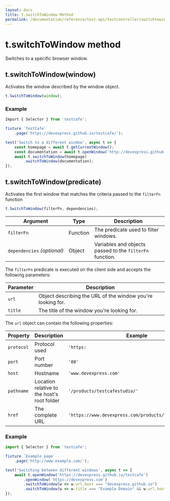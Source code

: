 ```yaml
---
layout: docs
title: t.switchToWindow Method
permalink: /documentation/reference/test-api/testcontroller/switchtowindow.html
---
```


# t.switchToWindow method

Switches to a specific browser window.

## t.switchToWindow(window)

Activates the window described by the window object.

```JavaScript
t.SwitchToWindow(window);
```

### Example

```JavaScript
Import { Selector } from 'testcafe';

fixture `TestCafe`
    .page('https://devexpress.github.io/testcafe/');

test('Switch to a different window', async t => {
    const homepage = await t.getCurrentWindow();
    const documentation = await t.openWindow('http://devexpress.github.io/testcafe/documentation');
    await t.switchToWindow(homepage)
        .switchToWindow(documentation);
});
```

## t.switchToWindow(predicate)

Activates the first window that matches the criteria passed to the `filterFn` function

```JavaScript
t.SwitchToWindow(filterFn, dependencies);
```

Argument                         | Type     | Description
-------------------------------- | -------- | --------------
`filterFn`                       | Function | The predicate used to filter windows.
`dependencies`&#160;*(optional)* | Object   | Variables and objects passed to the `filterFn` function.

The `filterFn` predicate is executed on the client side and accepts the following parameters:

Parameter | Description
------ | -----
`url`  | Object describing the URL of the window you're looking for.
`title` | The title of the window you're looking for.

The `url` object can contain the following properties:

Property | Description | Example
------ | ----- | -----
`protocol`  | Protocol used | `'https:`
`port`  | Port number | `'80'`
`host`  | Hostname | `'www.devexpress.com'`
`pathname` | Location relative to the host's root folder | `'/products/testcafestudio/'`
`href`|  The complete URL | `'https://www.devexpress.com/products/testcafestudio/'`

### Example

```JavaScript
import { Selector } from 'testcafe';

fixture `Example page`
    .page('http://www.example.com/');

test('Switching between different windows', async t => {
    await t.openWindow('https://devexpress.github.io/testcafe')
        .openWindow('https://devexpress.com')
        .switchToWindow(w => w.url.host === "devexpress.github.io")
        .switchToWindow(w => w.title === "Example Domain" && w.url.host === "www.example.com");
});
```
